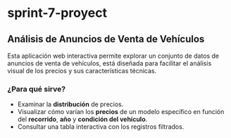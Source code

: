 # sprint-7-proyect
## Análisis de Anuncios de Venta de Vehículos 

Esta aplicación web interactiva permite explorar un conjunto de datos de anuncios de venta de vehículos, está diseñada para facilitar el análisis visual de los precios y sus características técnicas.

### ¿Para qué sirve?

- Examinar la **distribución** de precios.
- Visualizar cómo varían los **precios** de un modelo específico en función del **recorrido**, **año** y **condición del vehículo**.
- Consultar una tabla interactiva con los registros filtrados.